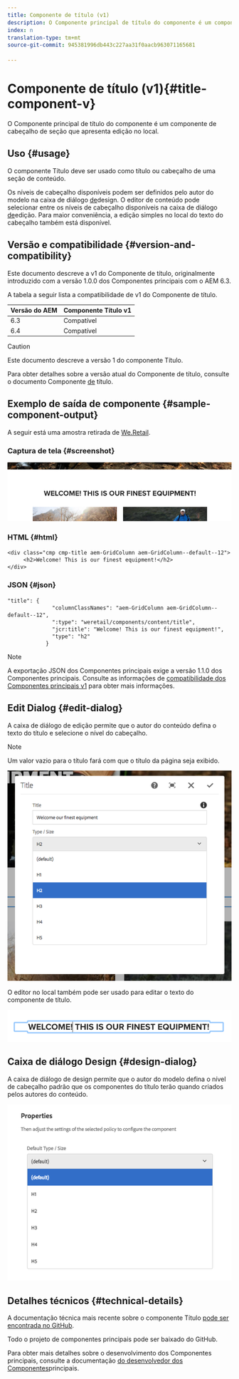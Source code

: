 ```yaml
---
title: Componente de título (v1)
description: O Componente principal de título do componente é um componente de cabeçalho de seção que apresenta edição no local.
index: n
translation-type: tm+mt
source-git-commit: 945381996db443c227aa31f0aacb963071165681

---
```



# Componente de título (v1){#title-component-v}

O Componente principal de título do componente é um componente de cabeçalho de seção que apresenta edição no local.

## Uso {#usage}

O componente Título deve ser usado como título ou cabeçalho de uma seção de conteúdo.

Os níveis de cabeçalho disponíveis podem ser definidos pelo autor do modelo na caixa de diálogo [de](title-v1.md#main-pars_title_1995166862)design. O editor de conteúdo pode selecionar entre os níveis de cabeçalho disponíveis na caixa de diálogo [de](title-v1.md#main-pars_title)edição. Para maior conveniência, a edição simples no local do texto do cabeçalho também está disponível.

## Versão e compatibilidade {#version-and-compatibility}

Este documento descreve a v1 do Componente de título, originalmente introduzido com a versão 1.0.0 dos Componentes principais com o AEM 6.3.

A tabela a seguir lista a compatibilidade de v1 do Componente de título.

| Versão do AEM | Componente Título v1 |
|--- |--- |
| 6.3 | Compatível |
| 6.4 | Compatível |

>[!CAUTION]
>
>Este documento descreve a versão 1 do componente Título.
>
>Para obter detalhes sobre a versão atual do Componente de título, consulte o documento Componente [de](title.md) título.

## Exemplo de saída de componente {#sample-component-output}

A seguir está uma amostra retirada de [We.Retail](https://helpx.adobe.com/experience-manager/6-4/sites/developing/using/we-retail.html).

### Captura de tela {#screenshot}

![](assets/chlimage_1-36.png)

### HTML {#html}

```
<div class="cmp cmp-title aem-GridColumn aem-GridColumn--default--12">
     <h2>Welcome! This is our finest equipment!</h2>
</div>
```

### JSON {#json}

```
"title": {
              "columnClassNames": "aem-GridColumn aem-GridColumn--default--12",
              ":type": "weretail/components/content/title",
              "jcr:title": "Welcome! This is our finest equipment!",
              "type": "h2"
            }
```

>[!NOTE]
>
>A exportação JSON dos Componentes principais exige a versão 1.1.0 dos Componentes principais. Consulte as informações de [compatibilidade dos Componentes principais v1](versions.md#main-pars_title_236368006) para obter mais informações.

## Edit Dialog {#edit-dialog}

A caixa de diálogo de edição permite que o autor do conteúdo defina o texto do título e selecione o nível do cabeçalho.

>[!NOTE]
>
>Um valor vazio para o título fará com que o título da página seja exibido.

![](assets/chlimage_1-91.png)

O editor no local também pode ser usado para editar o texto do componente de título.

![](assets/chlimage_1-37.png)

## Caixa de diálogo Design {#design-dialog}

A caixa de diálogo de design permite que o autor do modelo defina o nível de cabeçalho padrão que os componentes do título terão quando criados pelos autores do conteúdo.

![](assets/chlimage_1-92.png)

## Detalhes técnicos {#technical-details}

A documentação técnica mais recente sobre o componente Título [pode ser encontrada no GitHub](https://github.com/adobe/aem-core-wcm-components/tree/master/content/src/content/jcr_root/apps/core/wcm/components/title/v1/title).

Todo o projeto de componentes principais pode ser baixado do GitHub.

Para obter mais detalhes sobre o desenvolvimento dos Componentes principais, consulte a documentação [do desenvolvedor dos Componentes](developing.md)principais.
